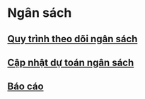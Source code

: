 # Ngân sách

## [Quy trình theo dõi ngân sách](quy-trinh-theo-doi-ngan-sach.md)

## [Cập nhật dự toán ngân sách](cap-nhat-du-toan-ngan-sach.md)

## [Báo cáo](bao-cao-5/)
